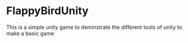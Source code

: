 # FlappyBirdUnity
 This is a simple unity game to deminstrate the different tools of unity to make a basic game
